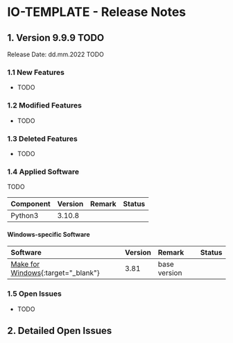 # IO-TEMPLATE - Release Notes

## 1. Version 9.9.9 TODO 

Release Date: dd.mm.2022 TODO

### 1.1 New Features

- TODO

### 1.2 Modified Features

- TODO

### 1.3 Deleted Features

- TODO

### 1.4 Applied Software

TODO

| Component | Version     | Remark       | Status |
|-----------|-------------|--------------|--------|
| Python3   | 3.10.8      |              |        |

#### Windows-specific Software

| Software                                                                                | Version | Remark                   | Status |
|:----------------------------------------------------------------------------------------|:--------|:-------------------------|--------|
| [Make for Windows](http://gnuwin32.sourceforge.net/packages/make.htm){:target="_blank"} | 3.81    | base version             |        |

### 1.5 Open Issues

- TODO

## 2. Detailed Open Issues




